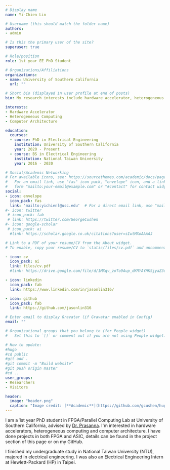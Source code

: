 ```yaml
---
# Display name
name: Yi-Chien Lin

# Username (this should match the folder name)
authors:
- admin

# Is this the primary user of the site?
superuser: true

# Role/position
role: 1st year EE PhD Student 

# Organizations/Affiliations
organizations:
- name: University of Southern California
  url: ""

# Short bio (displayed in user profile at end of posts)
bio: My research interests include hardware accelerator, heterogeneous computing and computer architecture.

interests:
- Hardware Accelerator
- Heterogeneous Computing
- Computer Architecture

education:
  courses:
  - course: PhD in Electrical Engineering
    institution: University of Southern California
    year: 2020 - Present
  - course: BS in Electrical Engineering
    institution: National Taiwan University
    year: 2016 - 2020

# Social/Academic Networking
# For available icons, see: https://sourcethemes.com/academic/docs/page-builder/#icons
#   For an email link, use "fas" icon pack, "envelope" icon, and a link in the
#   form "mailto:your-email@example.com" or "#contact" for contact widget.
social:
- icon: envelope
  icon_pack: fas
  link: 'mailto:yichienl@usc.edu'  # For a direct email link, use "mailto:test@example.org".
#- icon: twitter
 # icon_pack: fab
 # link: https://twitter.com/GeorgeCushen
#- icon: google-scholar
 # icon_pack: ai
  #link: https://scholar.google.co.uk/citations?user=sIwtMXoAAAAJ

# Link to a PDF of your resume/CV from the About widget.
# To enable, copy your resume/CV to `static/files/cv.pdf` and uncomment the lines below.

- icon: cv
  icon_pack: ai
  link: files/cv.pdf
  #link: https://drive.google.com/file/d/1MXqv_zoTo9Aup_dKMYAYHKSjyaZ3uaAN/view?usp=sharing

- icon: linkedin
  icon_pack: fab
  link: https://www.linkedin.com/in/jasonlin316/

- icon: github
  icon_pack: fab
  link: https://github.com/jasonlin316

# Enter email to display Gravatar (if Gravatar enabled in Config)
email: ""

# Organizational groups that you belong to (for People widget)
#   Set this to `[]` or comment out if you are not using People widget.

# How to update:
#hugo
#cd public
#git add .
#git commit -m "Build website"
#git push origin master
#cd ..
user_groups:
- Researchers
- Visitors

header:
  image: "header.png"
  caption: "Image credit: [**Academic**](https://github.com/gcushen/hugo-academic/)"
---
```

I am a 1st year PhD student in FPGA/Parallel Computing Lab at University of Southern California, advised by [Dr. Prasanna](https://sites.usc.edu/prasanna/).
I'm interested in hardware accelerators, heterogeneous computing and computer architecture. I have done projects in both FPGA and ASIC, details can be found in the project section of this page or on my GitHub.

I finished my undergraduate study in National Taiwan University (NTU), majored in electrical engineering. I was also an Electrical Engineering Intern at Hewlett-Packard (HP) in Taipei.